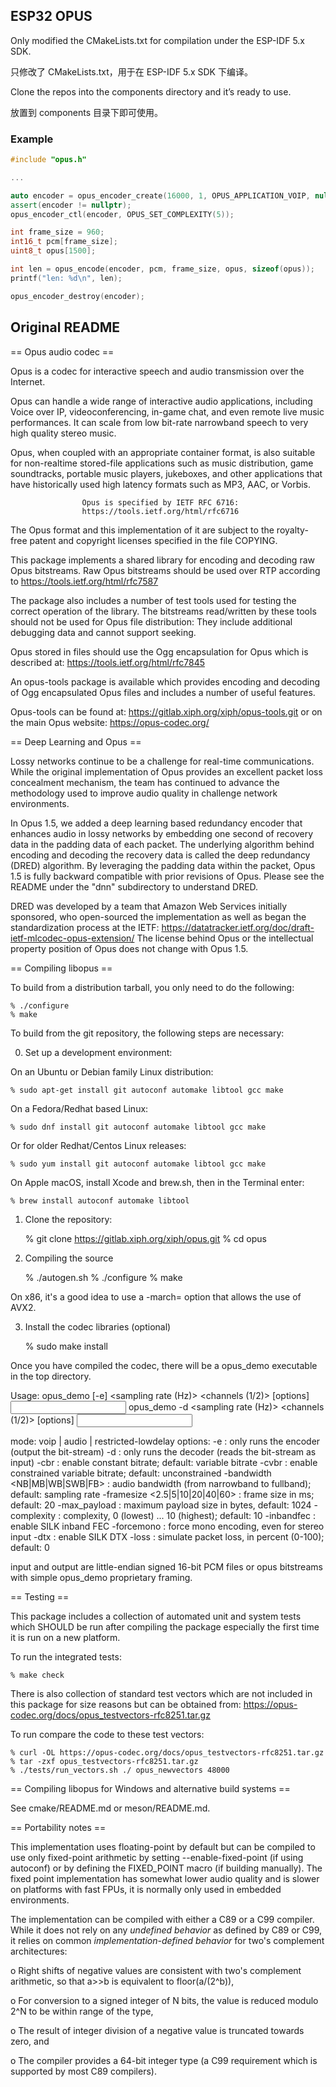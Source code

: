 ## ESP32 OPUS

Only modified the CMakeLists.txt for compilation under the ESP-IDF 5.x SDK.

只修改了 CMakeLists.txt，用于在 ESP-IDF 5.x SDK 下编译。

Clone the repos into the components directory and it’s ready to use.

放置到 components 目录下即可使用。

### Example 

```cpp
#include "opus.h"

...

auto encoder = opus_encoder_create(16000, 1, OPUS_APPLICATION_VOIP, nullptr);
assert(encoder != nullptr);
opus_encoder_ctl(encoder, OPUS_SET_COMPLEXITY(5));

int frame_size = 960;
int16_t pcm[frame_size];
uint8_t opus[1500];

int len = opus_encode(encoder, pcm, frame_size, opus, sizeof(opus));
printf("len: %d\n", len);

opus_encoder_destroy(encoder);
```

## Original README

== Opus audio codec ==

Opus is a codec for interactive speech and audio transmission over the Internet.

  Opus can handle a wide range of interactive audio applications, including
Voice over IP, videoconferencing, in-game  chat, and even remote live music
performances. It can scale from low bit-rate narrowband speech to very high
quality stereo music.

  Opus, when coupled with an appropriate container format, is also suitable
for non-realtime  stored-file applications such as music distribution, game
soundtracks, portable music players, jukeboxes, and other applications that
have historically used high latency formats such as MP3, AAC, or Vorbis.

                    Opus is specified by IETF RFC 6716:
                    https://tools.ietf.org/html/rfc6716

  The Opus format and this implementation of it are subject to the royalty-
free patent and copyright licenses specified in the file COPYING.

This package implements a shared library for encoding and decoding raw Opus
bitstreams. Raw Opus bitstreams should be used over RTP according to
 https://tools.ietf.org/html/rfc7587

The package also includes a number of test tools used for testing the
correct operation of the library. The bitstreams read/written by these
tools should not be used for Opus file distribution: They include
additional debugging data and cannot support seeking.

Opus stored in files should use the Ogg encapsulation for Opus which is
described at:
 https://tools.ietf.org/html/rfc7845

An opus-tools package is available which provides encoding and decoding of
Ogg encapsulated Opus files and includes a number of useful features.

Opus-tools can be found at:
 https://gitlab.xiph.org/xiph/opus-tools.git
or on the main Opus website:
 https://opus-codec.org/

== Deep Learning and Opus ==

Lossy networks continue to be a challenge for real-time communications.
While the original implementation of Opus provides an excellent packet loss
concealment mechanism, the team has continued to advance the methodology used
to improve audio quality in challenge network environments.

In Opus 1.5, we added a deep learning based redundancy encoder that enhances
audio in lossy networks by embedding one second of recovery data in the padding
data of each packet. The underlying algorithm behind encoding and decoding the
recovery data is called the deep redundancy (DRED) algorithm. By leveraging
the padding data within the packet, Opus 1.5 is fully backward compatible with
prior revisions of Opus. Please see the README under the "dnn" subdirectory to
understand DRED.

DRED was developed by a team that Amazon Web Services initially sponsored,
who open-sourced the implementation as well as began the
standardization process at the IETF:
  https://datatracker.ietf.org/doc/draft-ietf-mlcodec-opus-extension/
The license behind Opus or the intellectual property position of Opus does
not change with Opus 1.5.

== Compiling libopus ==

To build from a distribution tarball, you only need to do the following:

    % ./configure
    % make

To build from the git repository, the following steps are necessary:

0) Set up a development environment:

On an Ubuntu or Debian family Linux distribution:

    % sudo apt-get install git autoconf automake libtool gcc make

On a Fedora/Redhat based Linux:

    % sudo dnf install git autoconf automake libtool gcc make

Or for older Redhat/Centos Linux releases:

    % sudo yum install git autoconf automake libtool gcc make

On Apple macOS, install Xcode and brew.sh, then in the Terminal enter:

    % brew install autoconf automake libtool

1) Clone the repository:

    % git clone https://gitlab.xiph.org/xiph/opus.git
    % cd opus

2) Compiling the source

    % ./autogen.sh
    % ./configure
    % make

On x86, it's a good idea to use a -march= option that allows the use of AVX2.

3) Install the codec libraries (optional)

    % sudo make install

Once you have compiled the codec, there will be a opus_demo executable
in the top directory.

Usage: opus_demo [-e] <application> <sampling rate (Hz)> <channels (1/2)>
         <bits per second> [options] <input> <output>
       opus_demo -d <sampling rate (Hz)> <channels (1/2)> [options]
         <input> <output>

mode: voip | audio | restricted-lowdelay
options:
  -e                : only runs the encoder (output the bit-stream)
  -d                : only runs the decoder (reads the bit-stream as input)
  -cbr              : enable constant bitrate; default: variable bitrate
  -cvbr             : enable constrained variable bitrate; default:
                      unconstrained
  -bandwidth <NB|MB|WB|SWB|FB>
                    : audio bandwidth (from narrowband to fullband);
                      default: sampling rate
  -framesize <2.5|5|10|20|40|60>
                    : frame size in ms; default: 20
  -max_payload <bytes>
                    : maximum payload size in bytes, default: 1024
  -complexity <comp>
                    : complexity, 0 (lowest) ... 10 (highest); default: 10
  -inbandfec        : enable SILK inband FEC
  -forcemono        : force mono encoding, even for stereo input
  -dtx              : enable SILK DTX
  -loss <perc>      : simulate packet loss, in percent (0-100); default: 0

input and output are little-endian signed 16-bit PCM files or opus
bitstreams with simple opus_demo proprietary framing.

== Testing ==

This package includes a collection of automated unit and system tests
which SHOULD be run after compiling the package especially the first
time it is run on a new platform.

To run the integrated tests:

    % make check

There is also collection of standard test vectors which are not
included in this package for size reasons but can be obtained from:
https://opus-codec.org/docs/opus_testvectors-rfc8251.tar.gz

To run compare the code to these test vectors:

    % curl -OL https://opus-codec.org/docs/opus_testvectors-rfc8251.tar.gz
    % tar -zxf opus_testvectors-rfc8251.tar.gz
    % ./tests/run_vectors.sh ./ opus_newvectors 48000

== Compiling libopus for Windows and alternative build systems ==

See cmake/README.md or meson/README.md.

== Portability notes ==

This implementation uses floating-point by default but can be compiled to
use only fixed-point arithmetic by setting --enable-fixed-point (if using
autoconf) or by defining the FIXED_POINT macro (if building manually).
The fixed point implementation has somewhat lower audio quality and is
slower on platforms with fast FPUs, it is normally only used in embedded
environments.

The implementation can be compiled with either a C89 or a C99 compiler.
While it does not rely on any _undefined behavior_ as defined by C89 or
C99, it relies on common _implementation-defined behavior_ for two's
complement architectures:

o Right shifts of negative values are consistent with two's
  complement arithmetic, so that a>>b is equivalent to
  floor(a/(2^b)),

o For conversion to a signed integer of N bits, the value is reduced
  modulo 2^N to be within range of the type,

o The result of integer division of a negative value is truncated
  towards zero, and

o The compiler provides a 64-bit integer type (a C99 requirement
  which is supported by most C89 compilers).
